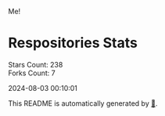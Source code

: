 Me!

# Respositories Stats
Stars Count: 238  
Forks Count: 7

2024-08-03 00:10:01  

This README is automatically generated by [🐰](https://github.com/rnitta/rnitta).
